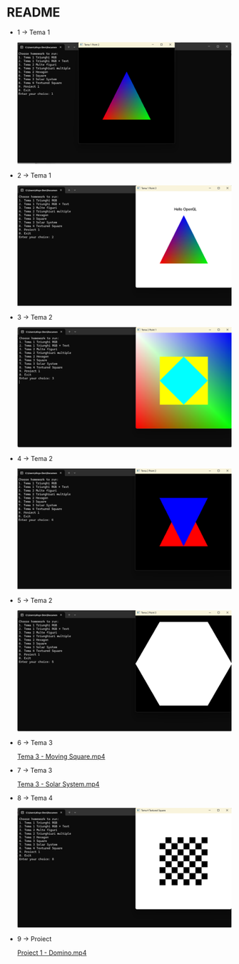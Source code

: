 # README

- 1 → Tema 1
    
    ![Tema 1 - Triunghi RGB.png](README%208b7f212a34db43d2b827f0b1a1bdd6a3/Tema_1_-_Triunghi_RGB.png)
    
- 2 → Tema 1
    
    ![Tema 1 - Triunghi RGB cu text.png](README%208b7f212a34db43d2b827f0b1a1bdd6a3/Tema_1_-_Triunghi_RGB_cu_text.png)
    
- 3 → Tema 2
    
    ![Tema 2 - Multe figuri.png](README%208b7f212a34db43d2b827f0b1a1bdd6a3/Tema_2_-_Multe_figuri.png)
    
- 4 → Tema 2
    
    ![Tema 2 - Triunghiuri Multiple.png](README%208b7f212a34db43d2b827f0b1a1bdd6a3/Tema_2_-_Triunghiuri_Multiple.png)
    
- 5 → Tema 2
    
    ![Tema 2 - Hexagon.png](README%208b7f212a34db43d2b827f0b1a1bdd6a3/Tema_2_-_Hexagon.png)
    
- 6 → Tema 3
    
    [Tema 3 - Moving Square.mp4](README%208b7f212a34db43d2b827f0b1a1bdd6a3/Tema_3_-_Moving_Square.mp4)
    
- 7 → Tema 3
    
    [Tema 3 - Solar System.mp4](README%208b7f212a34db43d2b827f0b1a1bdd6a3/Tema_3_-_Solar_System.mp4)
    
- 8 → Tema 4
    
    ![Tema 4 - Chessboard.png](README%208b7f212a34db43d2b827f0b1a1bdd6a3/Tema_4_-_Chessboard.png)
    
- 9 → Proiect
    
    [Proiect 1 - Domino.mp4](README%208b7f212a34db43d2b827f0b1a1bdd6a3/Proiect_1_-_Domino.mp4)
